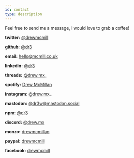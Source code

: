 ```yaml
---
id: contact
type: description
---
```


Feel free to send me a message, I would love to grab a coffee!

**twitter:** [@drewmcmill](https://twitter.com/drewmcmill)  

**github:** [@dr3](https://github.com/dr3)  

**email:** [hello@mcmill.co.uk](mailto:hello@mcmill.co.uk)  

**linkedin:** [@dr3](https://www.linkedin.com/in/dr3)  

**threads:** [@drew.mx_](https://www.threads.net/@drew.mx_)  

**spotify:** [Drew McMillan](https://open.spotify.com/user/1118248995)  

**instagram:** [@drew.mx_](https://www.instagram.com/drew.mx_)  

**mastodon:** [@dr3w@mastodon.social](https://mastodon.social/@dr3w)  

**npm:** [@dr3](https://www.npmjs.com/~dr3) 

**discord:** [@drew.mx](https://discord.com/users/238754403069198338) 

**monzo:** [drewmcmillan](https://monzo.me/drewmcmillan) 

**paypal:** [drewmcmill](https://www.paypal.me/drewmcmill)  

**facebook:** [drewmcmill](https://www.facebook.com/drewmcmill)  
